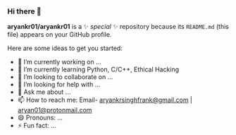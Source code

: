 ### Hi there 👋

**aryankr01/aryankr01** is a ✨ _special_ ✨ repository because its `README.md` (this file) appears on your GitHub profile.

Here are some ideas to get you started:

- 🔭 I’m currently working on ...
- 🌱 I’m currently learning Python, C/C++, Ethical Hacking
- 👯 I’m looking to collaborate on ...
- 🤔 I’m looking for help with ...
- 💬 Ask me about ...
- 📫 How to reach me: Email- aryankrsinghfrank@gmail.com | aryan01@protonmail.com
- 😄 Pronouns: ...
- ⚡ Fun fact: ...

